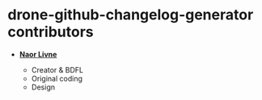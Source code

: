 drone-github-changelog-generator contributors
===================

* **[Naor Livne](https://github.com/naorlivne)**

  * Creator & BDFL
  * Original coding
  * Design
